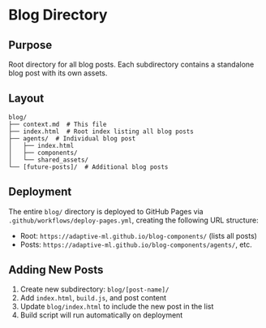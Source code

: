 # Blog Directory

## Purpose

Root directory for all blog posts. Each subdirectory contains a standalone blog post with its own assets.

## Layout

```
blog/
├── context.md  # This file
├── index.html  # Root index listing all blog posts
├── agents/  # Individual blog post
│   ├── index.html
│   ├── components/
│   └── shared_assets/
└── [future-posts]/  # Additional blog posts
```

## Deployment

The entire `blog/` directory is deployed to GitHub Pages via `.github/workflows/deploy-pages.yml`, creating the following URL structure:
- Root: `https://adaptive-ml.github.io/blog-components/` (lists all posts)
- Posts: `https://adaptive-ml.github.io/blog-components/agents/`, etc.

## Adding New Posts

1. Create new subdirectory: `blog/[post-name]/`
2. Add `index.html`, `build.js`, and post content
3. Update `blog/index.html` to include the new post in the list
4. Build script will run automatically on deployment
